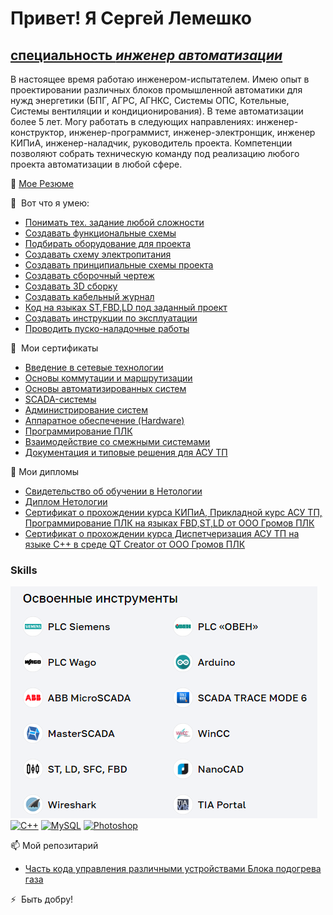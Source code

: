 Привет! [](https://user-images.githubusercontent.com/18350557/176309783-0785949b-9127-417c-8b55-ab5a4333674e.gif)Я Сергей Лемешко
======================================================================================================================================

 [специальность  *инженер автоматизации*](https://docs.google.com/document/d/1T4WgWlsxFniLtcxtX0Rs9EWtpif1Fs150QYMqhiBC0o/edit)
---------------------

В настоящее время работаю инженером-испытателем. Имею опыт в проектировании различных блоков промышленной автоматики для нужд энергетики (БПГ, АГРС, АГНКС, Системы ОПС, Котельные, Системы вентиляции и кондиционирования). В теме автоматизации более 5 лет. Могу работать в следующих направлениях: инженер-конструктор, инженер-программист, инженер-электронщик, инженер КИПиА, инженер-наладчик, руководитель проекта. Компетенции позволяют собрать техническую команду под реализацию любого проекта автоматизации в любой сфере.

🔭 [Мое Резюме](https://docs.google.com/document/d/1T4WgWlsxFniLtcxtX0Rs9EWtpif1Fs150QYMqhiBC0o/edit)

🚀  Вот что я умею:
*   [Понимать тех. задание любой сложности](http://github.com/SergeyL1L/SergeyL1L/blob/main/Тех%20задание.png)
*   [Создавать функциональные схемы](http://github.com/SergeyL1L/SergeyL1L/blob/main/функциональная%20схема.png)
*   [Подбирать оборудование для проекта](http://github.com/SergeyL1L/SergeyL1L/blob/main/Заявка%20№1.xlsx)
*   [Создавать схему электропитания](http://github.com/SergeyL1L/SergeyL1L/blob/main/схема%20электропитания.png)
*   [Создавать принципиальные схемы проекта](http://github.com/SergeyL1L/SergeyL1L/blob/main/Принципиальная%20схема.png)
*   [Создавать сборочный чертеж](http://github.com/SergeyL1L/SergeyL1L/blob/main/Сборочный%20чертеж.png)
*   [Создавать 3D сборку](http://github.com/SergeyL1L/SergeyL1L/blob/main/3D.png)
*   [Создавать кабельный журнал](http://github.com/SergeyL1L/SergeyL1L/blob/main/Кабельный%20журнал.png)
*   [Код на языках ST,FBD,LD под заданный проект](http://github.com/SergeyL1L/SergeyL1L/blob/main/Код.png)
*   [Создавать инструкции по эксплуатации](http://github.com/SergeyL1L/SergeyL1L/blob/main/Руководство%20по%20эксплуатации.png)
*   [Проводить пуско-наладочные работы](http://github.com/SergeyL1L/SergeyL1L/blob/main/ПНР.png)

🧠   Мои сертификаты
*   [Введение в сетевые технологии](https://drive.google.com/file/d/1mNREj8CkBI57CL8Ahu7vwWhfNkQ7w7pD/view?usp=sharing)
*   [Основы коммутации и маршрутизации](https://drive.google.com/file/d/1oA61nWZqi82DxuIcFqWT0H0HHQmGNxPC/view?usp=sharing)
*   [Основы автоматизированных систем](https://drive.google.com/file/d/1H5jsySzfrWAX68SCE48zFd7pISki57eU/view?usp=sharing)
*   [SCADA-системы](https://drive.google.com/file/d/1X6Cjx95JOTaXmpAIX85aA178qApQL89E/view?usp=share_link)
*   [Администрирование систем](https://drive.google.com/file/d/1vL_y4YPJvbewCpfN1S8gC4-I4lwNyrrF/view?usp=sharing)
*   [Аппаратное обеспечение (Hardware)](https://drive.google.com/file/d/1Kr5To9JD4t94G8zwsEIFP5mwJ7ZZsdwo/view?usp=sharing)
*   [Программирование ПЛК](https://drive.google.com/file/d/15Q-NXlJwgUA9_2t9I05Fm1Ma1Wrm_tPW/view?usp=sharing)
*   [Взаимодействие со смежными системами](https://drive.google.com/file/d/1q2-gBrGT3zRH6mWSSeJWFIrRqfq8Xs-F/view?usp=sharing)
*   [Документация и типовые решения для АСУ ТП](https://drive.google.com/file/d/1YaqnT6pOSO-tGUz4BDveFgZXfA1bz5cp/view?usp=sharing)


🤝 Мои дипломы
*   [Свидетельство об обучении в Нетологии](https://drive.google.com/file/d/1y5Slgp4SDjbLlHpHdUhWle35LI-Mghhe/view?usp=sharing)
*   [Диплом Нетологии](https://drive.google.com/file/d/1qvJKvS-tDPiIXUygMa54Vg2B8f1YRd_4/view?usp=sharing)
*   [Сертификат о прохождении курса КИПиА, Прикладной курс АСУ ТП, Программирование ПЛК на языках FBD,ST,LD от ООО Громов ПЛК ](https://drive.google.com/file/d/1bclNVy261MJdnJPbyduJvOFQgEGpjCkQ/view?usp=sharing)
*    [Сертификат о прохождении курса Диспетчеризация АСУ ТП на языке С++  в среде QT Creator от ООО Громов ПЛК ](https://drive.google.com/file/d/1TXdzSVplytiDJ6B0xG2N5dJUmHJ98wGf/view?usp=sharing)
### Skills

<p align="left">
<img src="https://github.com/SergeyL1L/SergeyL1L/blob/main/Screenshot.png" />
<a href="https://docs.microsoft.com/en-us/cpp/?view=msvc-170" target="_blank" rel="noreferrer"><img src="https://raw.githubusercontent.com/danielcranney/readme-generator/main/public/icons/skills/cplusplus-colored.svg" width="36" height="36" alt="C++" /></a>
<a href="https://www.mysql.com/" target="_blank" rel="noreferrer"><img src="https://raw.githubusercontent.com/danielcranney/readme-generator/main/public/icons/skills/mysql-colored.svg" width="36" height="36" alt="MySQL" /></a>
<a href="https://www.adobe.com/uk/products/photoshop.html" target="_blank" rel="noreferrer"><img src="https://raw.githubusercontent.com/danielcranney/readme-generator/main/public/icons/skills/photoshop-colored.svg" width="36" height="36" alt="Photoshop" /></a>


</p>

📫 Мой репозитарий
*  [Часть кода управления различными устройствами  Блока подогрева газа ](https://github.com/SergeyL1L/BPG)


⚡  Быть добру!

<!---
SergeyLSI/SergeyLSI is a ✨ special ✨ repository because its `README.md` (this file) appears on your GitHub profile.
You can click the Preview link to take a look at your changes.
--->
